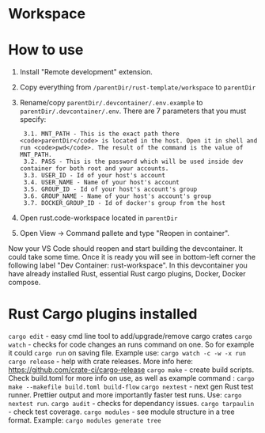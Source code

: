 # Workspace

# How to use

1. Install "Remote development" extension.
2. Copy everything from <code>/parentDir/rust-template/workspace</code> to <code>parentDir</code>
3. Rename/copy <code>parentDir/.devcontainer/.env.example</code> to <code>parentDir/.devcontainer/.env</code>. There are 7 parameters that you must specify:

        3.1. MNT_PATH - This is the exact path there <code>parentDir</code> is located in the host. Open it in shell and run <code>pwd</code>. The result of the command is the value of MNT_PATH.
        3.2. PASS - This is the password which will be used inside dev container for both root and your accounts.
        3.3. USER_ID - Id of your host's account
        3.4. USER_NAME - Name of your host's account
        3.5. GROUP_ID - Id of your host's account's group
        3.6. GROUP_NAME - Name of your host's account's group
        3.7. DOCKER_GROUP_ID - Id of docker's group from the host

4. Open rust.code-workspace located in <code>parentDir</code>
5. Open View -> Command pallete and type "Reopen in container".

Now your VS Code should reopen and start building the devcontainer. It could take some time. Once it is ready you will see in bottom-left corner the following label "Dev Container: rust-workspace". In this devcontainer you have already installed Rust, essential Rust cargo plugins, Docker, Docker compose.

# Rust Cargo plugins installed

`cargo edit` - easy cmd line tool to add/upgrade/remove cargo crates
`cargo watch` - checks for code changes an runs command on one. So for example it could `cargo run` on saving file. Example use: `cargo watch -c -w -x run`
`cargo release` - help with crate releases. More info here: https://github.com/crate-ci/cargo-release
`cargo make` - create build scripts. Check build.toml for more info on use, as well as example command : `cargo make --makefile build.toml build-flow`
`cargo nextest` - next gen Rust test runner. Prettier output and more importantly faster test runs. Use: `cargo nextest run`.
`cargo audit` - checks for dependancy issues.
`cargo tarpaulin` - check test coverage.
`cargo modules` - see module structure in a tree format. Example: `cargo modules generate tree`
